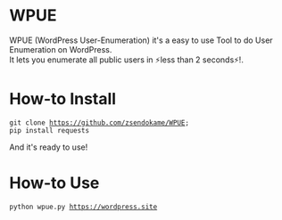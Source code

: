 # WPUE
WPUE (WordPress User-Enumeration) it's a easy to use Tool to do User Enumeration on WordPress.<br>
It lets you enumerate all public users in ⚡less than 2 seconds⚡!.

# How-to Install
<code>git clone https://github.com/zsendokame/WPUE; pip install requests</code><br>

And it's ready to use!

# How-to Use
<code>python wpue.py https://wordpress.site</code>
